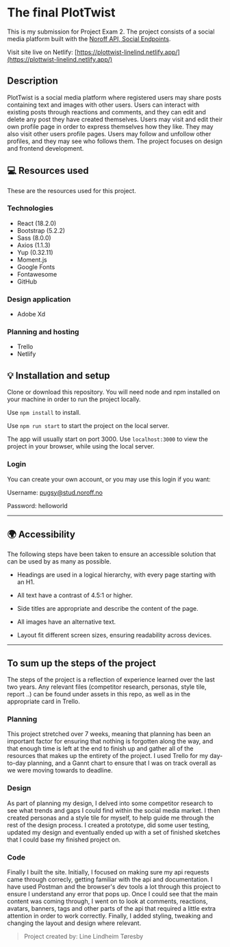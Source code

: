 # The final PlotTwist

This is my submission for Project Exam 2.
The project consists of a social media platform built with the [Noroff API, Social Endpoints](https://noroff-api-docs.netlify.app/).

Visit site live on Netlify: [https://plottwist-linelind.netlify.app/](https://plottwist-linelind.netlify.app/)

## Description

PlotTwist is a social media platform where registered users may share posts containing text and images with other users. Users can interact with existing posts through reactions and comments, and they can edit and delete any post they have created themselves. Users may visit and edit their own profile page in order to express themselves how they like. They may also visit other users profile pages. Users may follow and unfollow other profiles, and they may see who follows them. The project focuses on design and frontend development.

## 💻 Resources used

These are the resources used for this project.

### Technologies

- React (18.2.0)
- Bootstrap (5.2.2)
- Sass (8.0.0)
- Axios (1.1.3)
- Yup (0.32.11)
- Moment.js
- Google Fonts
- Fontawesome
- GitHub

### Design application

- Adobe Xd

### Planning and hosting

- Trello
- Netlify

## 💡 Installation and setup

Clone or download this repository. You will need node and npm installed on your machine in order to run the project locally.

Use `npm install` to install.

Use `npm run start` to start the project on the local server.

The app will usually start on port 3000. Use `localhost:3000` to view the project in your browser, while using the local server.

### Login

You can create your own account, or you may use this login if you want:

Username: pugsy@stud.noroff.no

Password: helloworld

---

## 🌍 Accessibility

The following steps have been taken to ensure an accessible solution that can be used by as many as possible.

- Headings are used in a logical hierarchy, with every page starting with an H1.

- All text have a contrast of 4.5:1 or higher.

- Side titles are appropriate and describe the content of the page.

- All images have an alternative text.

- Layout fit different screen sizes, ensuring readability across devices.

---

## To sum up the steps of the project

The steps of the project is a reflection of experience learned over the last two years. Any relevant files (competitor research, personas, style tile, report ..) can be found under assets in this repo, as well as in the appropriate card in Trello.

### Planning

This project stretched over 7 weeks, meaning that planning has been an important factor for ensuring that nothing is forgotten along the way, and that enough time is left at the end to finish up and gather all of the resources that makes up the entirety of the project. I used Trello for my day-to-day planning, and a Gannt chart to ensure that I was on track overall as we were moving towards to deadline.

### Design

As part of planning my design, I delved into some competitor research to see what trends and gaps I could find within the social media market. I then created personas and a style tile for myself, to help guide me through the rest of the design process. I created a prototype, did some user testing, updated my design and eventually ended up with a set of finished sketches that I could base my finished project on.

### Code

Finally I built the site. Initially, I focused on making sure my api requests came through correcly, getting familiar with the api and documentation. I have used Postman and the browser's dev tools a lot through this project to ensure I understand any error that pops up. Once I could see that the main content was coming through, I went on to look at comments, reactions, avatars, banners, tags and other parts of the api that required a little extra attention in order to work correctly. Finally, I added styling, tweaking and changing the layout and design where relevant.

> Project created by: Line Lindheim Tøresby
